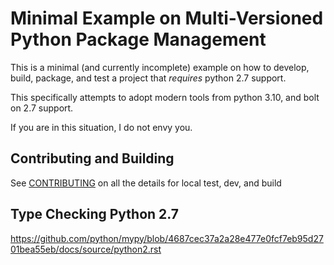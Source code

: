 # Minimal Example on Multi-Versioned Python Package Management

This is a minimal (and currently incomplete) example on how to develop, build, package, and test a project that _requires_ python 2.7 support.

This specifically attempts to adopt modern tools from python 3.10, and bolt on 2.7 support.

If you are in this situation, I do not envy you.

## Contributing and Building

See [CONTRIBUTING](./CONTRIBUTING.md) on all the details for local test, dev, and build

## Type Checking Python 2.7

https://github.com/python/mypy/blob/4687cec37a2a28e477e0fcf7eb95d2701bea55eb/docs/source/python2.rst

